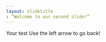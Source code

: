 ```yaml
---
layout: slidetitle
: “Welcome to our second slide!”
---
```

Your test
Use the left arrow to go back!
